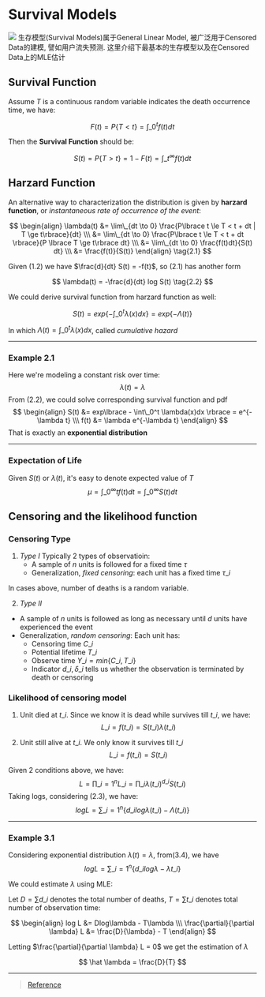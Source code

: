 # Survival Models



![](https://my-imgshare.oss-cn-shenzhen.aliyuncs.com/58319465_p0.jpg)
生存模型(Survival Models)属于General Linear Model, 被广泛用于Censored Data的建模, 譬如用户流失预测. 这里介绍下最基本的生存模型以及在Censored Data上的MLE估计

<!--more-->

## Survival Function
Assume $T$ is a continuous random variable indicates the death occurrence time, we have:

$$
F(t) = P\lbrace T < t\rbrace = \int\_0^t f(t) dt
\tag{1.1}
$$

Then the **Survival Function** should be:

$$
S(t) = P\lbrace  T > t\rbrace = 1 - F(t) = \int\_t^\infty f(t) dt
\tag{1.2}
$$

## Harzard Function
An alternative way to characterization the distribution is given by **harzard function**, or *instantaneous rate of occurrence of the event*:

$$
\begin{align}
\lambda(t) &= \lim\_{dt \to 0} \frac{P\lbrace t \le T < t + dt | T \ge t\rbrace}{dt} \\\
&= \lim\_{dt \to 0} \frac{P\lbrace t \le T < t + dt \rbrace}{P \lbrace T \ge t\rbrace dt} \\\
&= \lim\_{dt \to 0} \frac{f(t)dt}{S(t) dt} \\\
&= \frac{f(t)}{S(t)} 
\end{align}
\tag{2.1}
$$

Given $(1.2)$ we have $\frac{d}{dt} S(t) = -f(t)$, so $(2.1)$ has another form

$$
\lambda(t) = -\frac{d}{dt} log S(t)
\tag{2.2}
$$

We could derive survival function from harzard function as well:

$$
S(t) = exp\lbrace  - \int\_0^t \lambda(x)dx \rbrace = exp\lbrace  -\Lambda(t) \rbrace
\tag{2.3}
$$

In which $\Lambda(t) = \int\_0^t \lambda(x)dx$,  called *cumulative hazard*

---

### Example 2.1

Here we're modeling a constant risk over time:
$$
\lambda(t) = \lambda
$$
From $(2.2)$, we could solve corresponding survival function and pdf
$$
\begin{align}
S(t) &= exp\lbrace  - \int\_0^t \lambda(x)dx \rbrace = e^{-\lambda t} \\\
f(t) &= \lambda e^{-\lambda t}
\end{align}
$$
That is exactly an **exponential distribution**

---

### Expectation of Life
Given $S(t)$ or $\lambda(t)$, it's easy to denote expected value of $T$
$$
\mu = \int\_0^\infty tf(t)dt =\int\_0^\infty S(t)dt
$$

## Censoring and the likelihood function
### Censoring Type
1. *Type I*
 Typically 2 types of observatioin:
    - A sample of $n$ units is followed for a fixed time $\tau$
    - Generalization, *fixed censoring*: each unit has a fixed time $\tau\_i$
 
 In cases above, number of deaths is a random variable.

2. *Type II*
  - A sample of $n$ units is followed as long as necessary until $d$ units have experienced the event
  - Generalization, *random censoring*: Each unit has:
      - Censoring time $C\_i$
      - Potential lifetime $T\_i$
      - Observe time $Y\_i = min\lbrace  C\_i, T\_i\rbrace$
      - Indicator $d\_i, \delta\_i$ tells us whether the observation is terminated by death or censoring

### Likelihood of censoring model
1. Unit died at $t\_i$. Since we know it is dead while survives till $t\_i$, we have:
$$
L\_i = f(t\_i) = S(t\_i)\lambda(t\_i)
\tag{3.1}
$$

2. Unit still alive at $t\_i$. We only know it survives till $t\_i$
$$
L\_i = f(t\_i) = S(t\_i)
\tag{3.2}
$$

Given 2 conditions above, we have:
$$
L = \prod\limits\_{i=1}^{n}L\_i = \prod\limits\_{i} \lambda(t\_i)^{d\_i}S(t\_i)
\tag{3.3}
$$
Taking logs, considering $(2.3)$, we have:
$$
log L = \sum\limits\_{i=1}^{n} \lbrace  d\_ilog\lambda(t\_i) - \Lambda(t\_i) \rbrace
\tag{3.4}
$$

---

### Example 3.1
Considering exponential distribution $\lambda(t) = \lambda$, from$(3.4)$, we have
$$
log L = \sum\limits\_{i=1}^{n} \lbrace  d\_ilog\lambda - \lambda t\_i \rbrace
$$

We could estimate $\lambda$ using MLE:

Let $D=\sum d\_i$ denotes the total number of deaths, $T = \sum t\_i$ denotes total number of observation time:

$$
\begin{align}
log L &= Dlog\lambda - T\lambda \\\
\frac{\partial}{\partial \lambda} L &= \frac{D}{\lambda} - T
\end{align}
$$

Letting $\frac{\partial}{\partial \lambda} L = 0$ we get the estimation of $\lambda$

$$
\hat \lambda = \frac{D}{T}
$$

---

> [Reference](http://data.princeton.edu/wws509/notes/c7.pdf)
